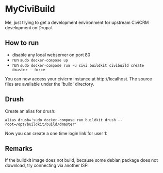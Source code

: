 # MyCiviBuild

Me, just trying to get a development environment for upstream
CiviCRM development on Drupal.

## How to run

* disable any local webserver on port 80
* run `sudo docker-compose up`
* run `sudo docker-compose run -u civi buildkit civibuild create dmaster --force`

You can now access your civicrm instance at http://localhost. The source files are
available under the 'build' directory.

## Drush

Create an alias for drush:

    alias drush='sudo docker-compose run buildkit drush --root=/opt/buildkit/build/dmaster'

Now you can create a one time login link for user 1:

## Remarks

If the buildkit image does not build, because some debian package does not
download, try connecting via another ISP.
